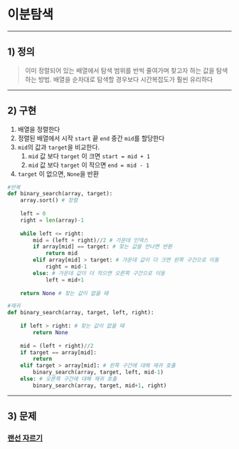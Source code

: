 # 이분탐색

-------------
## 1) 정의
> 이미 정렬되어 있는 배열에서 탐색 범위를 반씩 줄여가며 찾고자 하는 값을 탐색하는 방법.
> 배열을 순차대로 탐색할 경우보다 시간복잡도가 훨씬 유리하다 
-------------

## 2) 구현
1. 배열을 정렬한다
2. 정렬된 배열에서 시작 ```start``` 끝 ```end``` 중간 ```mid```를 할당한다
3. ```mid```의 값과 ```target```을 비교한다.
   1. ```mid``` 값 보다 ```target``` 이 크면 ```start = mid + 1```
   2. ```mid``` 값 보다 ```target``` 이 작으면 ```end = mid - 1```
4. ```target``` 이 없으면, ```None```을 반환

```python
#반복
def binary_search(array, target):
    array.sort() # 정렬
    
    left = 0
    right = len(array)-1
    
    while left <= right:
        mid = (left + right)//2 # 가운데 인덱스
        if array[mid] == target: # 찾는 값을 만나면 반환
            return mid 
        elif array[mid] > target: # 가운데 값이 더 크면 왼쪽 구간으로 이동
            right = mid-1 
        else: # 가운데 값이 더 작으면 오른쪽 구간으로 이동
            left = mid+1
    
    return None # 찾는 값이 없을 때
```

```python
#재귀
def binary_search(array, target, left, right):
    
    if left > right: # 찾는 값이 없을 때
        return None
    
    mid = (left + right)//2
    if target == array[mid]:
        return
    elif target > array[mid]: # 왼쪽 구간에 대해 재귀 호출
        binary_search(array, target, left, mid-1)
    else: # 오른쪽 구간에 대해 재귀 호출
        binary_search(array, target, mid+1, right) 
```

-------------

## 3) 문제
### [랜선 자르기](https://www.acmicpc.net/problem/1654)